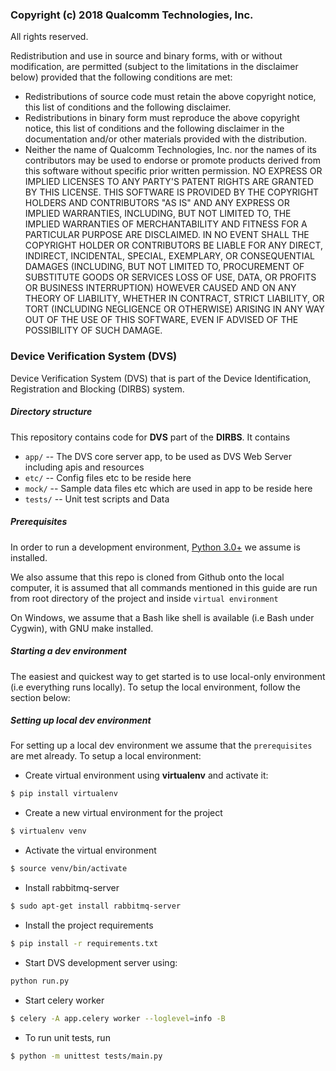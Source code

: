 ### Copyright (c) 2018 Qualcomm Technologies, Inc.

 All rights reserved.

 Redistribution and use in source and binary forms, with or without modification, are permitted (subject to the
 limitations in the disclaimer below) provided that the following conditions are met:
 * Redistributions of source code must retain the above copyright notice, this list of conditions and the following
   disclaimer.
 * Redistributions in binary form must reproduce the above copyright notice, this list of conditions and the
   following disclaimer in the documentation and/or other materials provided with the distribution.
 * Neither the name of Qualcomm Technologies, Inc. nor the names of its contributors may be used to endorse or
   promote products derived from this software without specific prior written permission.
 NO EXPRESS OR IMPLIED LICENSES TO ANY PARTY'S PATENT RIGHTS ARE GRANTED BY THIS LICENSE. THIS SOFTWARE IS PROVIDED
 BY THE COPYRIGHT HOLDERS AND CONTRIBUTORS "AS IS" AND ANY EXPRESS OR IMPLIED WARRANTIES, INCLUDING, BUT NOT LIMITED
 TO, THE IMPLIED WARRANTIES OF MERCHANTABILITY AND FITNESS FOR A PARTICULAR PURPOSE ARE DISCLAIMED. IN NO EVENT
 SHALL THE COPYRIGHT HOLDER OR CONTRIBUTORS BE LIABLE FOR ANY DIRECT, INDIRECT, INCIDENTAL, SPECIAL, EXEMPLARY, OR
 CONSEQUENTIAL DAMAGES (INCLUDING, BUT NOT LIMITED TO, PROCUREMENT OF SUBSTITUTE GOODS OR SERVICES LOSS OF USE,
 DATA, OR PROFITS OR BUSINESS INTERRUPTION) HOWEVER CAUSED AND ON ANY THEORY OF LIABILITY, WHETHER IN CONTRACT,
 STRICT LIABILITY, OR TORT (INCLUDING NEGLIGENCE OR OTHERWISE) ARISING IN ANY WAY OUT OF THE USE OF THIS SOFTWARE,
 EVEN IF ADVISED OF THE POSSIBILITY OF SUCH DAMAGE.

### Device Verification System (DVS)
Device Verification System (DVS) that is part of the Device Identification,
Registration and Blocking (DIRBS) system.

##### Directory structure

This repository contains code for **DVS** part of the **DIRBS**. It contains

* ``app/`` -- The DVS core server app, to be used as DVS Web Server including apis and resources
* ``etc/`` -- Config files etc to be reside here
* ``mock/`` -- Sample data files etc which are used in app to be reside here
* ``tests/`` -- Unit test scripts and Data

##### Prerequisites
In order to run a development environment, [Python 3.0+](https://www.python.org/download/releases/3.0/) 
we assume is installed.

We also assume that this repo is cloned from Github onto the local computer, it is assumed that 
all commands mentioned in this guide are run from root directory of the project and inside
```virtual environment```

On Windows, we assume that a Bash like shell is available (i.e Bash under Cygwin), with GNU make installed.

##### Starting a dev environment
The easiest and quickest way to get started is to use local-only environment (i.e everything runs locally). To setup the local environment, follow the section below:

##### Setting up local dev environment
For setting up a local dev environment we assume that the ```prerequisites``` are met already. To setup a local 
environment:
* Create virtual environment using **virtualenv** and activate it:
```bash
$ pip install virtualenv
```

* Create a new virtual environment for the project
```bash
$ virtualenv venv
```

* Activate the virtual environment
```bash
$ source venv/bin/activate
```

* Install rabbitmq-server
```bash
$ sudo apt-get install rabbitmq-server
```

* Install the project requirements
```bash
$ pip install -r requirements.txt
```

* Start DVS development server using:
```bash
python run.py
```

* Start celery worker
```bash
$ celery -A app.celery worker --loglevel=info -B
```

* To run unit tests, run
```bash
$ python -m unittest tests/main.py
```
